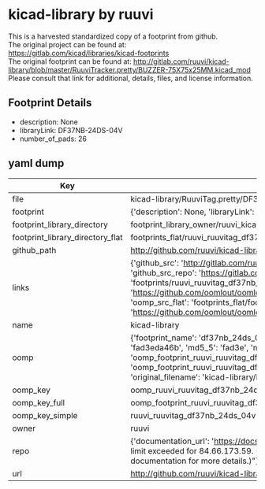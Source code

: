 # kicad-library by ruuvi  
This is a harvested standardized copy of a footprint from github.  
The original project can be found at:  
https://gitlab.com/kicad/libraries/kicad-footprints  
The original footprint can be found at:
http://gitlab.com/ruuvi/kicad-library/blob/master/RuuviTracker.pretty/BUZZER-75X75x25MM.kicad_mod
Please consult that link for additional, details, files, and license information.  
## Footprint Details
* description: None  
* libraryLink: DF37NB-24DS-04V  
* number_of_pads: 26  
## yaml dump  
| Key | Value |  
| --- | --- |  
| file | kicad-library/RuuviTag.pretty/DF37NB-24DS-04V.kicad_mod |  
| footprint | {'description': None, 'libraryLink': 'DF37NB-24DS-04V', 'number_of_pads': 26} |  
| footprint_library_directory | footprint_library_owner/ruuvi_kicad-library |  
| footprint_library_directory_flat | footprints_flat/ruuvi_ruuvitag_df37nb_24ds_04v/working |  
| github_path | http://github.com/ruuvi/kicad-library/blob/master/RuuviTag.pretty/DF37NB-24DS-04V.kicad_mod |  
| links | {'github_src': 'http://gitlab.com/ruuvi/kicad-library/blob/master/RuuviTracker.pretty/BUZZER-75X75x25MM.kicad_mod', 'github_src_repo': 'https://gitlab.com/kicad/libraries/kicad-footprints', 'oomp_bot': 'footprints/ruuvi_ruuvitag_df37nb_24ds_04v/working', 'oomp_bot_github': 'https://github.com/oomlout/oomlout_oomp_footprint_bot/tree/main/footprints/ruuvi_ruuvitag_df37nb_24ds_04v/working', 'oomp_src_flat': 'footprints_flat/footprints_flat/ruuvi_ruuvitag_df37nb_24ds_04v/working', 'oomp_src_flat_github': 'https://github.com/oomlout/oomlout_oomp_footprint_src/tree/main/footprints_flat/ruuvi_ruuvitag_df37nb_24ds_04v/working'} |  
| name | kicad-library |  
| oomp | {'footprint_name': 'df37nb_24ds_04v', 'library_name': 'ruuvitag', 'md5': 'fad3eda46baf6e7c6ed68db9a1e30645', 'md5_10': 'fad3eda46b', 'md5_5': 'fad3e', 'md5_6': 'fad3ed', 'oomp_key': 'oomp_ruuvi_ruuvitag_df37nb_24ds_04v', 'oomp_key_extra': 'oomp_footprint_ruuvi_ruuvitag_df37nb_24ds_04v', 'oomp_key_full': 'oomp_footprint_ruuvi_ruuvitag_df37nb_24ds_04v_fad3ed', 'oomp_key_simple': 'ruuvi_ruuvitag_df37nb_24ds_04v', 'original_filename': 'kicad-library/RuuviTag.pretty/DF37NB-24DS-04V.kicad_mod', 'owner_name': 'ruuvi'} |  
| oomp_key | oomp_ruuvi_ruuvitag_df37nb_24ds_04v |  
| oomp_key_full | oomp_footprint_ruuvi_ruuvitag_df37nb_24ds_04v |  
| oomp_key_simple | ruuvi_ruuvitag_df37nb_24ds_04v |  
| owner | ruuvi |  
| repo | {'documentation_url': 'https://docs.github.com/rest/overview/resources-in-the-rest-api#rate-limiting', 'message': "API rate limit exceeded for 84.66.173.59. (But here's the good news: Authenticated requests get a higher rate limit. Check out the documentation for more details.)"} |  
| url | http://github.com/ruuvi/kicad-library |  

